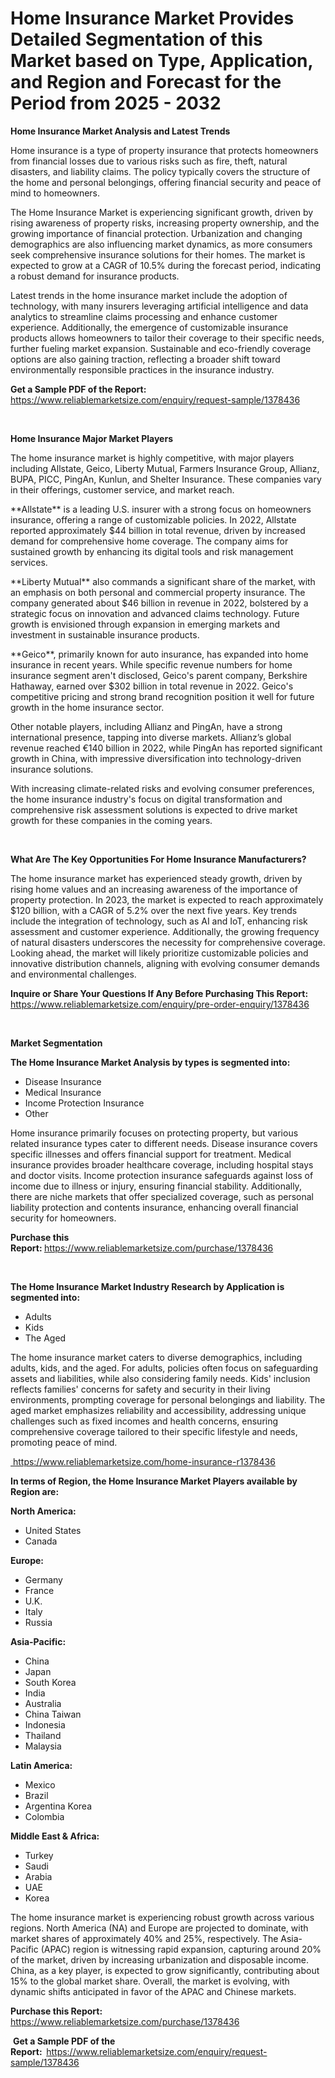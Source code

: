 <p><h1>Home Insurance Market Provides Detailed Segmentation of this Market based on Type, Application, and Region and Forecast for the Period from 2025 - 2032</h1></p><p><strong>Home Insurance Market Analysis and Latest Trends</strong></p>
<p><p>Home insurance is a type of property insurance that protects homeowners from financial losses due to various risks such as fire, theft, natural disasters, and liability claims. The policy typically covers the structure of the home and personal belongings, offering financial security and peace of mind to homeowners.</p><p>The Home Insurance Market is experiencing significant growth, driven by rising awareness of property risks, increasing property ownership, and the growing importance of financial protection. Urbanization and changing demographics are also influencing market dynamics, as more consumers seek comprehensive insurance solutions for their homes. The market is expected to grow at a CAGR of 10.5% during the forecast period, indicating a robust demand for insurance products.</p><p>Latest trends in the home insurance market include the adoption of technology, with many insurers leveraging artificial intelligence and data analytics to streamline claims processing and enhance customer experience. Additionally, the emergence of customizable insurance products allows homeowners to tailor their coverage to their specific needs, further fueling market expansion. Sustainable and eco-friendly coverage options are also gaining traction, reflecting a broader shift toward environmentally responsible practices in the insurance industry.</p></p>
<p><strong>Get a Sample PDF of the Report:&nbsp;</strong> <a href="https://www.reliablemarketsize.com/enquiry/request-sample/1378436?utm_campaign=3264&utm_medium=2&utm_source=Github&utm_content=ia&utm_term=19042025&utm_id=home-insurance">https://www.reliablemarketsize.com/enquiry/request-sample/1378436</a></p>
<p>&nbsp;</p>
<p><strong>Home Insurance Major Market Players</strong></p>
<p><p>The home insurance market is highly competitive, with major players including Allstate, Geico, Liberty Mutual, Farmers Insurance Group, Allianz, BUPA, PICC, PingAn, Kunlun, and Shelter Insurance. These companies vary in their offerings, customer service, and market reach.</p><p>**Allstate** is a leading U.S. insurer with a strong focus on homeowners insurance, offering a range of customizable policies. In 2022, Allstate reported approximately $44 billion in total revenue, driven by increased demand for comprehensive home coverage. The company aims for sustained growth by enhancing its digital tools and risk management services.</p><p>**Liberty Mutual** also commands a significant share of the market, with an emphasis on both personal and commercial property insurance. The company generated about $46 billion in revenue in 2022, bolstered by a strategic focus on innovation and advanced claims technology. Future growth is envisioned through expansion in emerging markets and investment in sustainable insurance products.</p><p>**Geico**, primarily known for auto insurance, has expanded into home insurance in recent years. While specific revenue numbers for home insurance segment aren't disclosed, Geico's parent company, Berkshire Hathaway, earned over $302 billion in total revenue in 2022. Geico's competitive pricing and strong brand recognition position it well for future growth in the home insurance sector.</p><p>Other notable players, including Allianz and PingAn, have a strong international presence, tapping into diverse markets. Allianz’s global revenue reached €140 billion in 2022, while PingAn has reported significant growth in China, with impressive diversification into technology-driven insurance solutions.</p><p>With increasing climate-related risks and evolving consumer preferences, the home insurance industry's focus on digital transformation and comprehensive risk assessment solutions is expected to drive market growth for these companies in the coming years.</p></p>
<p>&nbsp;</p>
<p><strong>What Are The Key Opportunities For Home Insurance Manufacturers?</strong></p>
<p><p>The home insurance market has experienced steady growth, driven by rising home values and an increasing awareness of the importance of property protection. In 2023, the market is expected to reach approximately $120 billion, with a CAGR of 5.2% over the next five years. Key trends include the integration of technology, such as AI and IoT, enhancing risk assessment and customer experience. Additionally, the growing frequency of natural disasters underscores the necessity for comprehensive coverage. Looking ahead, the market will likely prioritize customizable policies and innovative distribution channels, aligning with evolving consumer demands and environmental challenges.</p></p>
<p><strong>Inquire or Share Your Questions If Any Before Purchasing This Report:</strong> <a href="https://www.reliablemarketsize.com/enquiry/pre-order-enquiry/1378436?utm_campaign=3264&utm_medium=2&utm_source=Github&utm_content=ia&utm_term=19042025&utm_id=home-insurance">https://www.reliablemarketsize.com/enquiry/pre-order-enquiry/1378436</a></p>
<p>&nbsp;</p>
<p><strong>Market Segmentation</strong></p>
<p><strong>The Home Insurance Market Analysis by types is segmented into:</strong></p>
<p><ul><li>Disease Insurance</li><li>Medical Insurance</li><li>Income Protection Insurance</li><li>Other</li></ul></p>
<p><p>Home insurance primarily focuses on protecting property, but various related insurance types cater to different needs. Disease insurance covers specific illnesses and offers financial support for treatment. Medical insurance provides broader healthcare coverage, including hospital stays and doctor visits. Income protection insurance safeguards against loss of income due to illness or injury, ensuring financial stability. Additionally, there are niche markets that offer specialized coverage, such as personal liability protection and contents insurance, enhancing overall financial security for homeowners.</p></p>
<p><strong>Purchase this Report:&nbsp;</strong><a href="https://www.reliablemarketsize.com/purchase/1378436?utm_campaign=3264&utm_medium=2&utm_source=Github&utm_content=ia&utm_term=19042025&utm_id=home-insurance">https://www.reliablemarketsize.com/purchase/1378436</a></p>
<p>&nbsp;</p>
<p><strong>The Home Insurance Market Industry Research by Application is segmented into:</strong></p>
<p><ul><li>Adults</li><li>Kids</li><li>The Aged</li></ul></p>
<p><p>The home insurance market caters to diverse demographics, including adults, kids, and the aged. For adults, policies often focus on safeguarding assets and liabilities, while also considering family needs. Kids' inclusion reflects families' concerns for safety and security in their living environments, prompting coverage for personal belongings and liability. The aged market emphasizes reliability and accessibility, addressing unique challenges such as fixed incomes and health concerns, ensuring comprehensive coverage tailored to their specific lifestyle and needs, promoting peace of mind.</p></p>
<p><a href="https://www.reliablemarketsize.com/home-insurance-r1378436?utm_campaign=3264&utm_medium=2&utm_source=Github&utm_content=ia&utm_term=19042025&utm_id=home-insurance">&nbsp;https://www.reliablemarketsize.com/home-insurance-r1378436</a></p>
<p><strong>In terms of Region, the Home Insurance Market Players available by Region are:</strong></p>
<p>
    <p> <strong> North America: </strong>
        <ul>
            <li>United States</li>
            <li>Canada</li>
        </ul>
        </p> 
    <p> <strong> Europe: </strong>
        <ul>
            <li>Germany</li>
            <li>France</li>
            <li>U.K.</li>
            <li>Italy</li>
            <li>Russia</li>
        </ul>
        </p> 
    <p> <strong> Asia-Pacific: </strong>
        <ul>
            <li>China</li>
            <li>Japan</li>
            <li>South Korea</li>
            <li>India</li>
            <li>Australia</li>
            <li>China Taiwan</li>
            <li>Indonesia</li>
            <li>Thailand</li>
            <li>Malaysia</li>
        </ul>
        </p> 
    <p> <strong> Latin America: </strong>
        <ul>
            <li>Mexico</li>
            <li>Brazil</li>
            <li>Argentina Korea</li>
            <li>Colombia</li>
        </ul>
        </p> 
    <p> <strong> Middle East & Africa: </strong>
        <ul>
            <li>Turkey</li>
            <li>Saudi</li>
            <li>Arabia</li>
            <li>UAE</li>
            <li>Korea</li>
        </ul>
    </p>
    </p>
<p><p>The home insurance market is experiencing robust growth across various regions. North America (NA) and Europe are projected to dominate, with market shares of approximately 40% and 25%, respectively. The Asia-Pacific (APAC) region is witnessing rapid expansion, capturing around 20% of the market, driven by increasing urbanization and disposable income. China, as a key player, is expected to grow significantly, contributing about 15% to the global market share. Overall, the market is evolving, with dynamic shifts anticipated in favor of the APAC and Chinese markets.</p></p>
<p><strong>Purchase this Report: </strong><a href="https://www.reliablemarketsize.com/purchase/1378436?utm_campaign=3264&utm_medium=2&utm_source=Github&utm_content=ia&utm_term=19042025&utm_id=home-insurance">https://www.reliablemarketsize.com/purchase/1378436</a></p>
<p>&nbsp;<strong>Get a Sample PDF of the Report:&nbsp;&nbsp;</strong><a href="https://www.reliablemarketsize.com/enquiry/request-sample/1378436?utm_campaign=3264&utm_medium=2&utm_source=Github&utm_content=ia&utm_term=19042025&utm_id=home-insurance">https://www.reliablemarketsize.com/enquiry/request-sample/1378436</a></p>
<p><strong></strong></p>
<p><p></p><p></p><p></p></p>